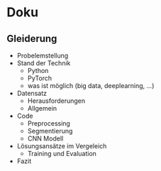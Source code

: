 # Doku

## Gleiderung
* Probelemstellung
* Stand der Technik
    * Python
    * PyTorch
    * was ist möglich (big data, deeplearning, ...)
* Datensatz
    * Herausforderungen
    * Allgemein
* Code
    * Preprocessing
    * Segmentierung
    * CNN Modell
* Lösungsansätze im Vergeleich
    * Training und Evaluation
* Fazit